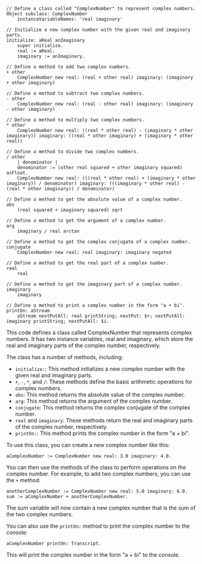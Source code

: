 ```smalltalk

// Define a class called "ComplexNumber" to represent complex numbers.
Object subclass: ComplexNumber
    instanceVariableNames: 'real imaginary'

// Initialize a new complex number with the given real and imaginary parts.
initialize: aReal anImaginary
    super initialize.
    real := aReal.
    imaginary := anImaginary.

// Define a method to add two complex numbers.
+ other
    ComplexNumber new real: (real + other real) imaginary: (imaginary + other imaginary)

// Define a method to subtract two complex numbers.
- other
    ComplexNumber new real: (real - other real) imaginary: (imaginary - other imaginary)

// Define a method to multiply two complex numbers.
* other
    ComplexNumber new real: ((real * other real) - (imaginary * other imaginary)) imaginary: ((real * other imaginary) + (imaginary * other real))

// Define a method to divide two complex numbers.
/ other
    | denominator |
    denominator := (other real squared + other imaginary squared) asFloat.
    ComplexNumber new real: (((real * other real) + (imaginary * other imaginary)) / denominator) imaginary: (((imaginary * other real) - (real * other imaginary)) / denominator)

// Define a method to get the absolute value of a complex number.
abs
    (real squared + imaginary squared) sqrt

// Define a method to get the argument of a complex number.
arg
    imaginary / real arctan

// Define a method to get the complex conjugate of a complex number.
conjugate
    ComplexNumber new real: real imaginary: imaginary negated

// Define a method to get the real part of a complex number.
real
    real

// Define a method to get the imaginary part of a complex number.
imaginary
    imaginary

// Define a method to print a complex number in the form "a + bi".
printOn: aStream
    aStream nextPutAll: real printString; nextPut: $+; nextPutAll: imaginary printString; nextPutAll: $i.

```

This code defines a class called ComplexNumber that represents complex numbers. It has two instance variables, real and imaginary, which store the real and imaginary parts of the complex number, respectively.

The class has a number of methods, including:

* `initialize:`: This method initializes a new complex number with the given real and imaginary parts.
* `+`, `-`, `*`, and `/`: These methods define the basic arithmetic operations for complex numbers.
* `abs`: This method returns the absolute value of the complex number.
* `arg`: This method returns the argument of the complex number.
* `conjugate`: This method returns the complex conjugate of the complex number.
* `real` and `imaginary`: These methods return the real and imaginary parts of the complex number, respectively.
* `printOn:`: This method prints the complex number in the form "a + bi".

To use this class, you can create a new complex number like this:

```smalltalk
aComplexNumber := ComplexNumber new real: 3.0 imaginary: 4.0.
```

You can then use the methods of the class to perform operations on the complex number. For example, to add two complex numbers, you can use the `+` method:

```smalltalk
anotherComplexNumber := ComplexNumber new real: 5.0 imaginary: 6.0.
sum := aComplexNumber + anotherComplexNumber.
```

The sum variable will now contain a new complex number that is the sum of the two complex numbers.

You can also use the `printOn:` method to print the complex number to the console:

```smalltalk
aComplexNumber printOn: Transcript.
```

This will print the complex number in the form "a + bi" to the console.